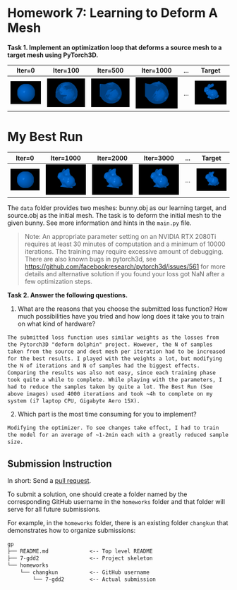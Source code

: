 # Homework 7: Learning to Deform A Mesh

**Task 1. Implement an optimization loop that deforms a source mesh to a target mesh using PyTorch3D.**

| Iter=0 | Iter=100 | Iter=500 | Iter=1000 | ... | Target |
|:------:|:------:|:------:|:------:|:------:|:------:|
|![](./out/render_0.png)|![](./out/render_100.png)|![](./out/render_500.png)|![](./out/render_1000.png)|...|![](./deform.png)|

# My Best Run
| Iter=0 | Iter=1000 | Iter=2000 | Iter=3000 | ... | Target |
|:------:|:------:|:------:|:------:|:------:|:------:|
|![](./out_test1/render_0.png)|![](./out_test1/render_1000.png)|![](./out_test1/render_2000.png)|![](./out_test1/render_3000.png)|...|![](./out_test1/render_final.png)|


The `data` folder provides two meshes: bunny.obj as our learning target, and source.obj as the initial mesh. The task is to deform the initial mesh to the given bunny. See more information and hints in the `main.py` file.

> Note: An appropriate parameter setting on an NVIDIA RTX 2080Ti requires at least 30 minutes of computation and a minimum of 10000 iterations. The training may require excessive amount of debugging.
> There are also known bugs in pytorch3d, see https://github.com/facebookresearch/pytorch3d/issues/561 for more details and alternative solution if you found your loss got NaN after a few optimization steps.

**Task 2. Answer the following questions.**

1. What are the reasons that you choose the submitted loss function? How much possibilities have you tried and how long does it take you to train on what kind of hardware?

```
The submitted loss function uses similar weights as the losses from the Pytorch3D "deform dolphin" project. However, the N of samples taken from the source and dest mesh per iteration had to be increased for the best results. I played with the weights a lot, but modifying the N of iterations and N of samples had the biggest effects. Comparing the results was also not easy, since each training phase took quite a while to complete. While playing with the parameters, I had to reduce the samples taken by quite a lot. The Best Run (See above images) used 4000 iterations and took ~4h to complete on my system (i7 laptop CPU, Gigabyte Aero 15X).
```

2. Which part is the most time consuming for you to implement?

```
Modifying the optimizer. To see changes take effect, I had to train the model for an average of ~1-2min each with a greatly reduced sample size. 
```


## Submission Instruction

In short: Send a [pull request](https://github.com/mimuc/gp/pulls).

To submit a solution, one should create a folder named by the corresponding GitHub username in the `homeworks` folder and that folder will serve for all future submissions.

For example, in the `homeworks` folder, there is an existing folder `changkun`
that demonstrates how to organize submissions:

```
gp
├── README.md             <-- Top level README
├── 7-gdd2                <-- Project skeleton
└── homeworks
    └── changkun          <-- GitHub username
        └── 7-gdd2        <-- Actual submission
```